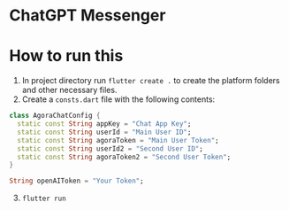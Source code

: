 # ChatGPT Messenger

# How to run this
1. In project directory run `flutter create .` to create the platform folders and other necessary files.
2. Create a `consts.dart` file with the following contents:
```dart
class AgoraChatConfig {
  static const String appKey = "Chat App Key";
  static const String userId = "Main User ID";
  static const String agoraToken = "Main User Token";
  static const String userId2 = "Second User ID";
  static const String agoraToken2 = "Second User Token";
}

String openAIToken = "Your Token";

```
3. `flutter run`
